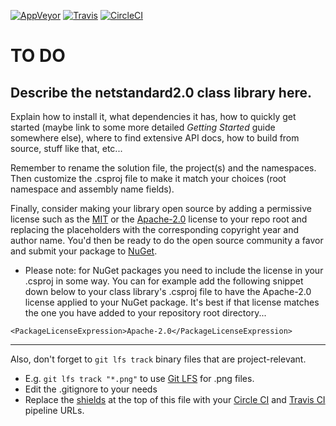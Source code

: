 [![AppVeyor](https://ci.appveyor.com/api/projects/status/tkf68xbsdoa1ttfq/branch/master?svg=true)](https://ci.appveyor.com/project/GlitchedPolygons/netstandard2-0-class-lib/branch/master) [![Travis](https://travis-ci.org/GlitchedPolygons/netstandard2.0-class-lib.svg?branch=master)](https://travis-ci.org/GlitchedPolygons/netstandard2.0-class-lib) [![CircleCI](https://circleci.com/gh/GlitchedPolygons/netstandard2.0-class-lib.svg?style=shield)](https://circleci.com/gh/GlitchedPolygons/netstandard2.0-class-lib) 

# TO DO

## Describe the netstandard2.0 class library here.

Explain how to install it, what dependencies it has, how to quickly get started (maybe link to some more detailed _Getting Started_ guide somewhere else), where to find extensive API docs, how to build from source, stuff like that, etc...

Remember to rename the solution file, the project(s) and the namespaces. Then customize the .csproj file to make it match your choices (root namespace and assembly name fields). 

Finally, consider making your library open source by adding a permissive license such as the [MIT](https://en.wikipedia.org/wiki/MIT_License) or the [Apache-2.0](https://www.apache.org/licenses/LICENSE-2.0) license to your repo root and replacing the placeholders with the corresponding copyright year and author name. You'd then be ready to do the open source community a favor and submit your package to [NuGet](https://nuget.org).
* Please note: for NuGet packages you need to include the license in your .csproj in some way. You can for example add the following snippet down below to your class library's .csproj file to have the Apache-2.0 license applied to your NuGet package. It's best if that license matches the one you have added to your repository root directory...

```
<PackageLicenseExpression>Apache-2.0</PackageLicenseExpression>
```
---
Also, don't forget to `git lfs track` binary files that are project-relevant. 
* E.g. `git lfs track "*.png"` to use [Git LFS](https://git-lfs.github.com/) for .png files.
* Edit the .gitignore to your needs
* Replace the [shields](https://shields.io) at the top of this file with your [Circle CI](https://circleci.com) and [Travis CI](https://travis-ci.org) pipeline URLs.
